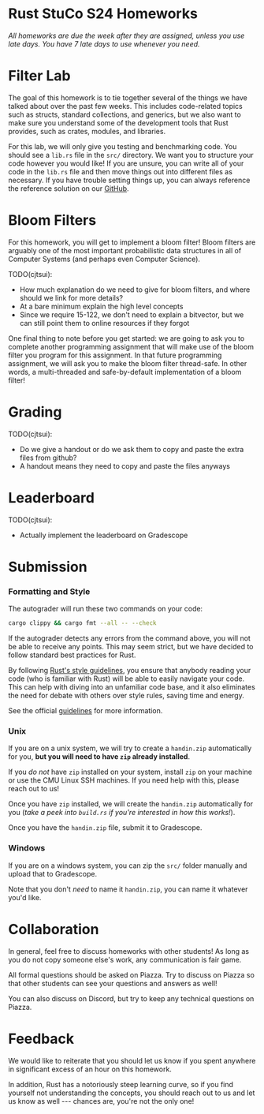 # Rust StuCo S24 Homeworks

_All homeworks are due the week after they are assigned, unless you use late days._
_You have 7 late days to use whenever you need._

# Filter Lab

The goal of this homework is to tie together several of the things we have talked about over the
past few weeks. This includes code-related topics such as structs, standard collections, and
generics, but we also want to make sure you understand some of the development tools that Rust
provides, such as crates, modules, and libraries.

For this lab, we will only give you testing and benchmarking code. You should see a `lib.rs` file in
the `src/` directory. We want you to structure your code however you would like! If you are unsure,
you can write all of your code in the `lib.rs` file and then move things out into different files as
necessary. If you have trouble setting things up, you can always reference the reference solution on
our [GitHub](https://github.com/rust-stuco/homeworks).

# Bloom Filters

For this homework, you will get to implement a bloom filter! Bloom filters are arguably one of the
most important probabilistic data structures in all of Computer Systems (and perhaps even Computer
Science).

TODO(cjtsui):

-   How much explanation do we need to give for bloom filters, and where should we link for more
    details?
-   At a bare minimum explain the high level concepts
-   Since we require 15-122, we don't need to explain a bitvector, but we can still point them to
    online resources if they forgot

One final thing to note before you get started: we are going to ask you to complete another
programming assignment that will make use of the bloom filter you program for this assignment.
In that future programming assignment, we will ask you to make the bloom filter thread-safe.
In other words, a multi-threaded and safe-by-default implementation of a bloom filter!

# Grading

TODO(cjtsui):

-   Do we give a handout or do we ask them to copy and paste the extra files from github?
-   A handout means they need to copy and paste the files anyways

# Leaderboard

TODO(cjtsui):

-   Actually implement the leaderboard on Gradescope

# Submission

### Formatting and Style

The autograder will run these two commands on your code:

```sh
cargo clippy && cargo fmt --all -- --check
```

If the autograder detects any errors from the command above,
you will not be able to receive any points. This may seem strict, but we have decided to follow
standard best practices for Rust.

By following [Rust's style guidelines](https://doc.rust-lang.org/stable/style-guide/),
you ensure that anybody reading your code (who is familiar with Rust) will be
able to easily navigate your code. This can help with diving into an unfamiliar code base,
and it also eliminates the need for debate with others over style rules, saving time and energy.

See the official [guidelines](https://doc.rust-lang.org/stable/style-guide/) for more information.

### Unix

If you are on a unix system, we will try to create a `handin.zip` automatically for you,
**but you will need to have `zip` already installed**.

If you _do not_ have `zip` installed on your system,
install `zip` on your machine or use the CMU Linux SSH machines.
If you need help with this, please reach out to us!

Once you have `zip` installed, we will create the `handin.zip` automatically for you
(_take a peek into `build.rs` if you're interested in how this works!_).

Once you have the `handin.zip` file, submit it to Gradescope.

### Windows

If you are on a windows system, you can zip the `src/` folder manually
and upload that to Gradescope.

Note that you don't _need_ to name it `handin.zip`, you can name it whatever you'd like.

# Collaboration

In general, feel free to discuss homeworks with other students!
As long as you do not copy someone else's work, any communication is fair game.

All formal questions should be asked on Piazza. Try to discuss on Piazza so that
other students can see your questions and answers as well!

You can also discuss on Discord, but try to keep any technical questions on Piazza.

# Feedback

We would like to reiterate that you should let us know if you spent
anywhere in significant excess of an hour on this homework.

In addition, Rust has a notoriously steep learning curve,
so if you find yourself not understanding the concepts,
you should reach out to us and let us know as well ---
chances are, you're not the only one!
